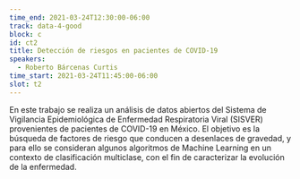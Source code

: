 ```yaml
---
time_end: 2021-03-24T12:30:00-06:00
track: data-4-good
block: c
id: ct2
title: Detección de riesgos en pacientes de COVID-19
speakers:
  - Roberto Bárcenas Curtis
time_start: 2021-03-24T11:45:00-06:00
slot: t2
---
```


En este trabajo se realiza un análisis de datos abiertos del Sistema de Vigilancia Epidemiológica de Enfermedad Respiratoria Viral (SISVER) provenientes de pacientes de COVID-19 en México. El objetivo es la búsqueda de factores de riesgo que conducen a desenlaces de gravedad, y para ello se consideran algunos algoritmos de Machine Learning en un contexto de clasificación multiclase, con el fin de caracterizar la evolución de la enfermedad.
